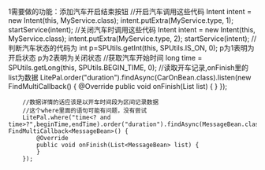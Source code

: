 1需要做的功能：添加汽车开启结束按钮
//开启汽车调用这些代码
         Intent intent = new Intent(this, MyService.class);
         intent.putExtra(MyService.type, 1);
         startService(intent);
//关闭汽车时调用这些代码
Intent intent = new Intent(this, MyService.class);
         intent.putExtra(MyService.type, 2);
         startService(intent);
//判断汽车状态的代码为
int p=SPUtils.getInt(this, SPUtils.IS_ON, 0);
p为1表明为开启状态
p为2表明为关闭状态
//获取汽车开始时间
long time = SPUtils.getLong(this, SPUtils.BEGIN_TIME, 0);
//读取开车记录,onFinish里的list为数据
 LitePal.order("duration").findAsync(CarOnBean.class).listen(new FindMultiCallback<CarOnBean>() {
           @Override
           public void onFinish(List<CarOnBean> list) {
           }
       });

        //数据详情的话应该是以开车时间段为区间记录数据
        //这个where里面的语句可能有问题，没有尝试
        LitePal.where("time<? and time>?",beginTime,endTime).order("duration").findAsync(MessageBean.class).listen(new FindMultiCallback<MessageBean>() {
            @Override
            public void onFinish(List<MessageBean> list) {
            }
        });

